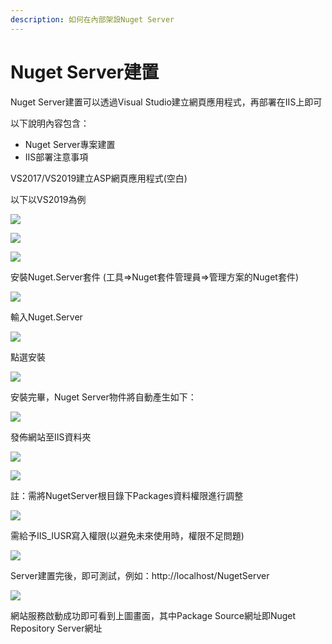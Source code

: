```yaml
---
description: 如何在內部架設Nuget Server
---
```


# Nuget Server建置

Nuget Server建置可以透過Visual Studio建立網頁應用程式，再部署在IIS上即可

以下說明內容包含：

* Nuget Server專案建置
* IIS部署注意事項

VS2017/VS2019建立ASP網頁應用程式\(空白\)

以下以VS2019為例

![](../../.gitbook/assets/image%20%2872%29.png)

![](../../.gitbook/assets/image%20%28450%29.png)

![](../../.gitbook/assets/image%20%28303%29.png)

安裝Nuget.Server套件 \(工具=&gt;Nuget套件管理員=&gt;管理方案的Nuget套件\)

![](../../.gitbook/assets/image%20%28345%29.png)

輸入Nuget.Server

![](../../.gitbook/assets/image%20%28285%29.png)

點選安裝

![](../../.gitbook/assets/image%20%28419%29.png)

安裝完畢，Nuget Server物件將自動產生如下：

![](../../.gitbook/assets/image%20%28200%29.png)

發佈網站至IIS資料夾

![](../../.gitbook/assets/image%20%2876%29.png)

![](../../.gitbook/assets/image%20%28427%29.png)

註：需將NugetServer根目錄下Packages資料權限進行調整

![](../../.gitbook/assets/image%20%28124%29.png)

需給予IIS\_IUSR寫入權限\(以避免未來使用時，權限不足問題\)

![](../../.gitbook/assets/image%20%2845%29.png)

Server建置完後，即可測試，例如：http://localhost/NugetServer

![](../../.gitbook/assets/image%20%281%29.png)

網站服務啟動成功即可看到上圖畫面，其中Package Source網址即Nuget Repository Server網址

